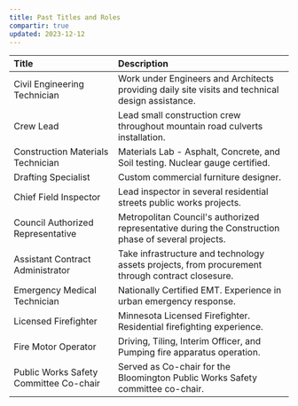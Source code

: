 ```yaml
---
title: Past Titles and Roles
compartir: true
updated: 2023-12-12
---
```



| Title                                  | Description                                                                                         |
| :------------------------------------- | :-------------------------------------------------------------------------------------------------- |
| Civil Engineering Technician           | Work under Engineers and Architects providing daily site visits and technical design assistance.    |
| Crew Lead                              | Lead small construction crew throughout mountain road culverts installation.                        |
| Construction Materials Technician      | Materials Lab - Asphalt, Concrete, and Soil testing. Nuclear gauge certified.                       |
| Drafting Specialist                    | Custom commercial furniture designer.                                                               |
| Chief Field Inspector                  | Lead inspector in several residential streets public works projects.                                |
| Council Authorized Representative      | Metropolitan Council's authorized representative during the Construction phase of several projects. |
| Assistant Contract Administrator       | Take infrastructure and technology assets projects, from procurement through contract closesure.    |
| Emergency Medical Technician           | Nationally Certified EMT. Experience in urban emergency response.                                   |
| Licensed Firefighter                   | Minnesota Licensed Firefighter. Residential firefighting experience.                                |
| Fire Motor Operator                    | Driving, Tiling, Interim Officer, and Pumping fire apparatus operation.                             |
| Public Works Safety Committee Co-chair | Served as Co-chair for the Bloomington Public Works Safety committee co-chair.                      |
